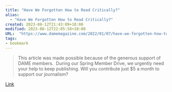 ```yaml
---
title: "Have We Forgotten How to Read Critically?"
alias:
  - "Have We Forgotten How to Read Critically?"
created: 2023-08-12T21:43:09+10:00
modified: 2023-08-12T22:05:58+10:00
URL:  "https://www.damemagazine.com/2022/01/07/have-we-forgotten-how-to-read-critically/"
tags:
- bookmark
---
```


> This article was made possible because of the generous support of DAME members.  During our Spring Member Drive, we urgently need your help to keep publishing. Will you contribute just $5 a month to support our journalism?

[Link](https://www.damemagazine.com/2022/01/07/have-we-forgotten-how-to-read-critically/)
